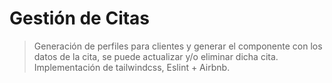 ﻿# Gestión de Citas

> Generación de perfiles para clientes y generar el componente con los datos de la cita, se puede actualizar y/o eliminar dicha cita.
> Implementación de tailwindcss, Eslint + Airbnb.
